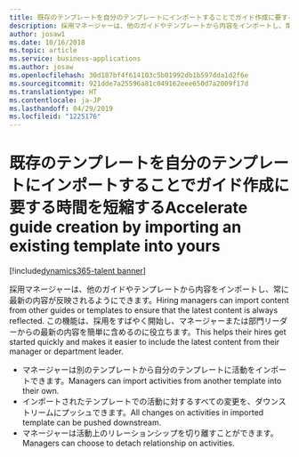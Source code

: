 ```yaml
---
title: 既存のテンプレートを自分のテンプレートにインポートすることでガイド作成に要する時間を短縮する
description: 採用マネージャーは、他のガイドやテンプレートから内容をインポートし、常に最新の内容が反映されるようにできます。
author: josaw1
ms.date: 10/16/2018
ms.topic: article
ms.service: business-applications
ms.author: josaw
ms.openlocfilehash: 30d187bf4f614103c5b01992db1b597dda1d2f6e
ms.sourcegitcommit: 921dde7a25596a81c049162eee650d7a2009f17d
ms.translationtype: HT
ms.contentlocale: ja-JP
ms.lasthandoff: 04/29/2019
ms.locfileid: "1225176"
---
```

#  <a name="accelerate-guide-creation-by-importing-an-existing-template-into-yours"></a><span data-ttu-id="4cc0e-103">既存のテンプレートを自分のテンプレートにインポートすることでガイド作成に要する時間を短縮する</span><span class="sxs-lookup"><span data-stu-id="4cc0e-103">Accelerate guide creation by importing an existing template into yours</span></span>


[!include[dynamics365-talent banner](../../includes/dynamics365-talent.md)]

<span data-ttu-id="4cc0e-104">採用マネージャーは、他のガイドやテンプレートから内容をインポートし、常に最新の内容が反映されるようにできます。</span><span class="sxs-lookup"><span data-stu-id="4cc0e-104">Hiring managers can import content from other guides or templates to ensure that the latest content is always reflected.</span></span> <span data-ttu-id="4cc0e-105">この機能は、採用をすばやく開始し、マネージャーまたは部門リーダーからの最新の内容を簡単に含めるのに役立ちます。</span><span class="sxs-lookup"><span data-stu-id="4cc0e-105">This helps their hires get started quickly and makes it easier to include the latest content from their manager or department leader.</span></span> 

-   <span data-ttu-id="4cc0e-106">マネージャーは別のテンプレートから自分のテンプレートに活動をインポートできます。</span><span class="sxs-lookup"><span data-stu-id="4cc0e-106">Managers can import activities from another template into their own.</span></span>
-   <span data-ttu-id="4cc0e-107">インポートされたテンプレートでの活動に対するすべての変更を、ダウンストリームにプッシュできます。</span><span class="sxs-lookup"><span data-stu-id="4cc0e-107">All changes on activities in imported template can be pushed downstream.</span></span>
-   <span data-ttu-id="4cc0e-108">マネージャーは活動上のリレーションシップを切り離すことができます。</span><span class="sxs-lookup"><span data-stu-id="4cc0e-108">Managers can choose to detach relationship on activities.</span></span>


